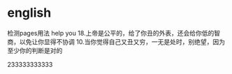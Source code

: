 # english
检测pages用法
help you
18.上帝是公平的，给了你丑的外表，还会给你低的智商，以免让你显得不协调
10.当你觉得自己又丑又穷，一无是处时，别绝望，因为至少你的判断是对的

233333333333
